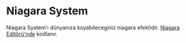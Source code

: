 # Niagara System

Niagara System'ı dünyanıza koyabileceginiz niagara efektidir. [Niagara Editörü'nde](../../Editörler/Niagara%20Editörü) kodlanır.
